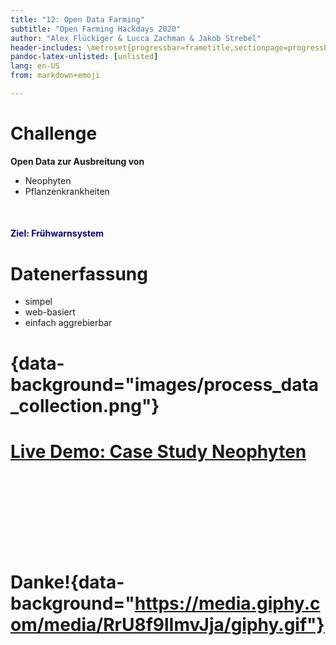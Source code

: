 ```yaml
---
title: "12: Open Data Farming" 
subtitle: "Open Farming Hackdays 2020"
author: "Alex Flückiger & Lucca Zachman & Jakob Strebel"
header-includes: \metroset{progressbar=frametitle,sectionpage=progressbar}
pandoc-latex-unlisted: [unlisted]
lang: en-US
from: markdown+emoji

---
```




# Challenge

**Open Data zur Ausbreitung von**

- Neophyten
- Pflanzenkrankheiten



<br>

#### <span style="color:darkblue"> Ziel: Frühwarnsystem</span>



# Datenerfassung

- simpel
- web-basiert
- einfach aggrebierbar



# {data-background="images/process_data_collection.png"}

# [Live Demo: Case Study Neophyten](https://kf.kobotoolbox.org/#/forms/aBQKvCuUpVERFpmC37btYN/data/map)

# <br><br><br><br>Danke!{data-background="https://media.giphy.com/media/RrU8f9lImvJja/giphy.gif"}